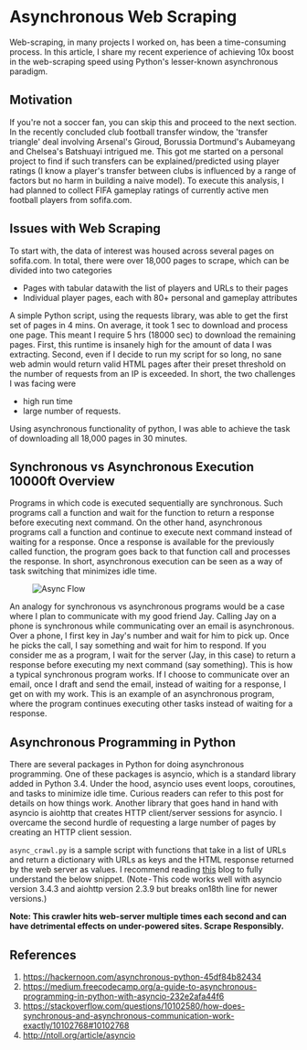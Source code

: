 # Asynchronous Web Scraping

Web-scraping, in many projects I worked on, has been a time-consuming process. In this article, I share my recent experience of achieving 10x boost in the web-scraping speed using Python's lesser-known asynchronous paradigm.

## Motivation
If you're not a soccer fan, you can skip this and proceed to the next section. In the recently concluded club football transfer window, the 'transfer triangle' deal involving Arsenal's Giroud, Borussia Dortmund's Aubameyang and Chelsea's Batshuayi intrigued me. This got me started on a personal project to find if such transfers can be explained/predicted using player ratings (I know a player's transfer between clubs is influenced by a range of factors but no harm in building a naive model). To execute this analysis, I had planned to collect FIFA gameplay ratings of currently active men football players from sofifa.com.

## Issues with Web Scraping

To start with, the data of interest was housed across several pages on sofifa.com. In total, there were over 18,000 pages to scrape, which can be divided into two categories
- Pages with tabular data with the list of players and URLs to their pages
- Individual player pages, each with 80+ personal and gameplay attributes

A simple Python script, using the requests library, was able to get the first set of pages in 4 mins. On average, it took 1 sec to download and process one page. This meant I require 5 hrs (18000 sec) to download the remaining pages. First, this runtime is insanely high for the amount of data I was extracting. Second, even if I decide to run my script for so long, no sane web admin would return valid HTML pages after their preset threshold on the number of requests from an IP is exceeded. In short, the two challenges I was facing were
- high run time
- large number of requests.

Using asynchronous functionality of python, I was able to achieve the task of downloading all 18,000 pages in 30 minutes.

## Synchronous vs Asynchronous Execution 10000ft Overview

Programs in which code is executed sequentially are synchronous. Such programs call a function and wait for the function to return a response before executing next command. On the other hand, asynchronous programs call a function and continue to execute next command instead of waiting for a response. Once a response is available for the previously called function, the program goes back to that function call and processes the response. In short, asynchronous execution can be seen as a way of task switching that minimizes idle time.

<figure>
<img src="https://cdn-images-1.medium.com/max/1600/1*60iugGBHMF7PPSn-fdQrHQ.png" title="async_img" alt="Async Flow" />
</figure>

An analogy for synchronous vs asynchronous programs would be a case where I plan to communicate with my good friend Jay. Calling Jay on a phone is synchronous while communicating over an email is asynchronous. Over a phone, I first key in Jay's number and wait for him to pick up. Once he picks the call, I say something and wait for him to respond. If you consider me as a program, I wait for the server (Jay, in this case) to return a response before executing my next command (say something). This is how a typical synchronous program works. If I choose to communicate over an email, once I draft and send the email, instead of waiting for a response, I get on with my work. This is an example of an asynchronous program, where the program continues executing other tasks instead of waiting for a response.

## Asynchronous Programming in Python

There are several packages in Python for doing asynchronous programming. One of these packages is asyncio, which is a standard library added in Python 3.4. Under the hood, asyncio uses event loops, coroutines, and tasks to minimize idle time. Curious readers can refer to this post for details on how things work. Another library that goes hand in hand with asyncio is aiohttp that creates HTTP client/server sessions for asyncio. I overcame the second hurdle of requesting a large number of pages by creating an HTTP client session.

`async_crawl.py` is a sample script with functions that take in a list of URLs and return a dictionary with URLs as keys and the HTML response returned by the web server as values. I recommend reading [this](https://hackernoon.com/asynchronous-python-45df84b82434) blog to fully understand the below snippet. (Note - This code works well with asyncio version 3.4.3 and aiohttp version 2.3.9 but breaks on18th line for newer versions.)

**Note: This crawler hits web-server multiple times each second and can have detrimental effects on under-powered sites. Scrape Responsibly.**

## References
1. https://hackernoon.com/asynchronous-python-45df84b82434
2. https://medium.freecodecamp.org/a-guide-to-asynchronous-programming-in-python-with-asyncio-232e2afa44f6
3. https://stackoverflow.com/questions/10102580/how-does-synchronous-and-asynchronous-communication-work-exactly/10102768#10102768
4. http://ntoll.org/article/asyncio
